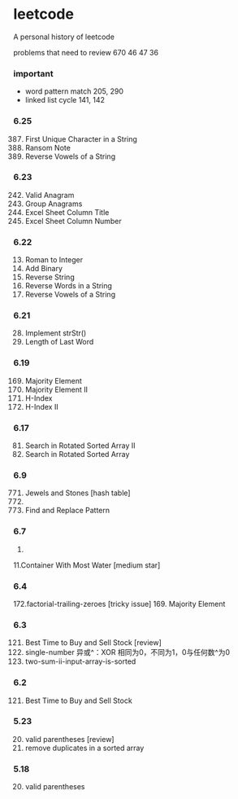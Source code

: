 # leetcode
A personal history of leetcode     

problems that need to review
670 46 47 36

### important
* word pattern match 205, 290
* linked list cycle 141, 142


### 6.25
387. First Unique Character in a String
383. Ransom Note
345. Reverse Vowels of a String

### 6.23
242. Valid Anagram
49. Group Anagrams
168. Excel Sheet Column Title
171. Excel Sheet Column Number

### 6.22
13. Roman to Integer
67. Add Binary
344. Reverse String
151. Reverse Words in a String
345. Reverse Vowels of a String

### 6.21
28. Implement strStr()
58. Length of Last Word

### 6.19
169.	Majority Element
229.	Majority Element II
274.	H-Index
275. H-Index II

### 6.17
81. Search in Rotated Sorted Array II
33. Search in Rotated Sorted Array

### 6.9
771. Jewels and Stones [hash table]
3.
890. Find and Replace Pattern

### 6.7
1. 
11.Container With Most Water [medium star]

### 6.4
172.factorial-trailing-zeroes [tricky issue]
169. Majority Element

### 6.3
121. Best Time to Buy and Sell Stock [review]
136. single-number 异或^：XOR 相同为0，不同为1，0与任何数^为0
167. two-sum-ii-input-array-is-sorted

### 6.2
121. Best Time to Buy and Sell Stock

### 5.23
20. valid parentheses [review]
26. remove duplicates in a sorted array

### 5.18
20. valid parentheses
